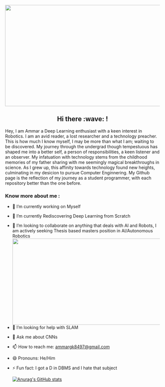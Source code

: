 
<p align="center">
  <img width="1536" height="330" src="https://github.com/MohammadAmmargk8497/MohammadAmmargk8497/assets/75717701/86f1d930-e442-4f79-a4e4-3dffccf58934" alt="my banner">
</p>





<h2 align="center">Hi there :wave: !</h2>

Hey, I am Ammar a Deep Learning enthusiast with a keen interest in Robotics. I am an avid reader, a lost researcher and a technology preacher. This is how much I know myself, I may be more than what I am; waiting to be discovered. My journey through the undergrad though tempestuous has shaped me into a better self, a person of responsibilities, a keen listener and an observer. My infatuation with technology stems from the childhood memories of my father sharing with me seemingly magical breakthroughs in science. As I grew up, this affinity towards technology found new heights, culminating in my desicion to pursue Computer Enginnering. My Github page is the reflection of my journey as a student programmer, with each repository better than the one before. 

### Know more about me :

- 🔭 I’m currently working on Myself
- 🌱 I’m currently Rediscovering Deep Learning from Scratch
- 👯 I’m looking to collaborate on anything that deals with AI and Robots, I am actively seeking Thesis based masters position in AI/Autonomous Robotics <img align="right" width="500" height="281" src="https://github.com/MohammadAmmargk8497/MohammadAmmargk8497/assets/75717701/8641ace6-d379-4c47-8c37-c3e8d3fc60a1">
- 🤔 I’m looking for help with SLAM
- 💬 Ask me about CNNs
- 📫 How to reach me: ammargk8497@gmail.com
- 😄 Pronouns: He/Him
- ⚡ Fun fact: I got a D in DBMS and I hate that subject

  [![Anurag's GitHub stats](https://github-readme-stats.vercel.app/api?username=MohammadAmmargk8497)](https://github.com/anuraghazra/github-readme-stats)




